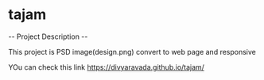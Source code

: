 # tajam

--  Project Description --

This project is PSD image(design.png) convert to web page and responsive

YOu can check this link https://divyaravada.github.io/tajam/
